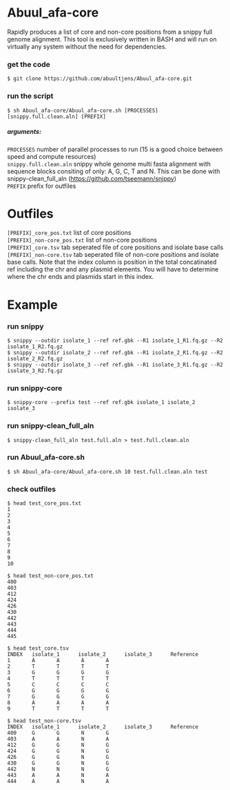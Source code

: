 # Abuul_afa-core
Rapidly produces a list of core and non-core positions from a snippy full genome alignment. This tool is exclusively written in BASH and will run on virtually any system without the need for dependencies. 

### get the code
    $ git clone https://github.com/abuultjens/Abuul_afa-core.git

### run the script  
    $ sh Abuul_afa-core/Abuul_afa-core.sh [PROCESSES] [snippy.full.clean.aln] [PREFIX]  

##### arguments: 
``PROCESSES`` number of parallel processes to run (15 is a good choice between speed and compute resources)  
``snippy.full.clean.aln`` snippy whole genome multi fasta alignment with sequence blocks consiting of only: A, G, C, T and N. This can be done with snippy-clean_full_aln (https://github.com/tseemann/snippy)  
``PREFIX`` prefix for outfiles  

# Outfiles

``[PREFIX]_core_pos.txt`` list of core positions  
``[PREFIX]_non-core_pos.txt`` list of non-core positions  
``[PREFIX]_core.tsv`` tab seperated file of core positions and isolate base calls  
``[PREFIX]_non-core.tsv`` tab seperated file of non-core positions and isolate base calls. Note that the index column is position in the total concatinated ref including the chr and any plasmid elements. You will have to determine where the chr ends and plasmids start in this index.

# Example

### run snippy
    $ snippy --outdir isolate_1 --ref ref.gbk --R1 isolate_1_R1.fq.gz --R2 isolate_1_R2.fq.gz  
    $ snippy --outdir isolate_2 --ref ref.gbk --R1 isolate_2_R1.fq.gz --R2 isolate_2_R2.fq.gz  
    $ snippy --outdir isolate_3 --ref ref.gbk --R1 isolate_3_R1.fq.gz --R2 isolate_3_R2.fq.gz
    
### run snippy-core
    $ snippy-core --prefix test --ref ref.gbk isolate_1 isolate_2 isolate_3  
    
### run snippy-clean_full_aln
    $ snippy-clean_full_aln test.full.aln > test.full.clean.aln  
    
### run Abuul_afa-core.sh
    $ sh Abuul_afa-core/Abuul_afa-core.sh 10 test.full.clean.aln test  
    
### check outfiles
    $ head test_core_pos.txt
    1
    2
    3
    4
    5
    6
    7
    8
    9
    10
    
    $ head test_non-core_pos.txt 
    400
    403
    412
    424
    426
    430
    442
    443
    444
    445
    
    $ head test_core.tsv
    INDEX   isolate_1      isolate_2      isolate_3      Reference
    1       A       A       A       A
    2       T       T       T       T
    3       G       G       G       G
    4       T       T       T       T
    5       C       C       C       C
    6       G       G       G       G
    7       G       G       G       G
    8       A       A       A       A
    9       T       T       T       T
    
    $ head test_non-core.tsv
    INDEX   isolate_1      isolate_2      isolate_3      Reference
    400     G       G       N       G
    403     A       A       N       A
    412     G       G       N       G
    424     G       G       N       G
    426     G       G       N       G
    430     G       G       N       G
    442     N       N       N       G
    443     A       A       N       A
    444     A       A       N       A
    

    
